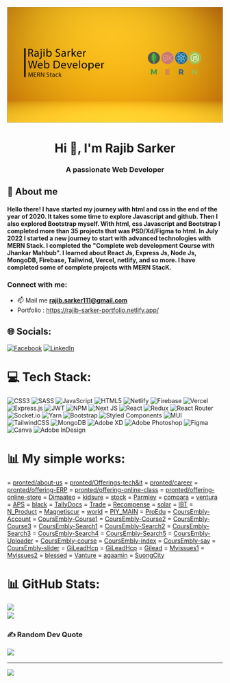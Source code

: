 <img src="/src/asssets/banner.png">
<h1 align="center">Hi 👋, I'm Rajib Sarker</h1>
<h3 align="center">A passionate Web Developer</h3>

## :dart: About me

#### Hello there! I have started my journey with html and css in the end of the year of 2020. It takes some time to explore Javascript and github. Then I also explored Bootstrap myself. With html, css Javascript and Bootstrap I completed more than 35 projects that was PSD/Xd/Figma to html. In July 2022 I started a new journey to start with advanced technologies with MERN Stack. I completed the "Complete web development Course with Jhankar Mahbub". I learned about React Js, Express Js, Node Js, MongoDB, Firebase, Tailwind, Vercel, netlify, and so more. I have completed some of complete projects with MERN StacK.

<h3 align="left">Connect with me:</h3>

- 📫 Mail me **rajib.sarker111@gmail.com**
- Portfolio : https://rajib-sarker-portfolio.netlify.app/

## 🌐 Socials:

[![Facebook](https://img.shields.io/badge/Facebook-%231877F2.svg?logo=Facebook&logoColor=white)](https:facebook.com/rajib.sarker.758) [![LinkedIn](https://img.shields.io/badge/LinkedIn-%230077B5.svg?logo=linkedin&logoColor=white)](https://linkedin.com/in/rajib-sarker-12aa17242/)

# 💻 Tech Stack:

![CSS3](https://img.shields.io/badge/css3-%231572B6.svg?style=flat&logo=css3&logoColor=white) ![SASS](https://img.shields.io/badge/SASS-hotpink.svg?style=flat&logo=SASS&logoColor=white) ![JavaScript](https://img.shields.io/badge/javascript-%23323330.svg?style=flat&logo=javascript&logoColor=%23F7DF1E) ![HTML5](https://img.shields.io/badge/html5-%23E34F26.svg?style=flat&logo=html5&logoColor=white)
![Netlify](https://img.shields.io/badge/netlify-%23000000.svg?style=flat&logo=netlify&logoColor=#00C7B7) ![Firebase](https://img.shields.io/badge/firebase-%23039BE5.svg?style=flat&logo=firebase) ![Vercel](https://img.shields.io/badge/vercel-%23000000.svg?style=flat&logo=vercel&logoColor=white)
![Express.js](https://img.shields.io/badge/express.js-%23404d59.svg?style=flat&logo=express&logoColor=%2361DAFB) ![JWT](https://img.shields.io/badge/JWT-black?style=flat&logo=JSON%20web%20tokens) ![NPM](https://img.shields.io/badge/NPM-%23000000.svg?style=flat&logo=npm&logoColor=white) ![Next JS](https://img.shields.io/badge/Next-black?style=flat&logo=next.js&logoColor=white) ![React](https://img.shields.io/badge/react-%2320232a.svg?style=flat&logo=react&logoColor=%2361DAFB) ![Redux](https://img.shields.io/badge/redux-%23593d88.svg?style=flat&logo=redux&logoColor=white) ![React Router](https://img.shields.io/badge/React_Router-CA4245?style=flat&logo=react-router&logoColor=white) ![Socket.io](https://img.shields.io/badge/Socket.io-black?style=flat&logo=socket.io&badgeColor=010101) ![Yarn](https://img.shields.io/badge/yarn-%232C8EBB.svg?style=flat&logo=yarn&logoColor=white)
![Bootstrap](https://img.shields.io/badge/bootstrap-%23563D7C.svg?style=flat&logo=bootstrap&logoColor=white)
![Styled Components](https://img.shields.io/badge/styled--components-DB7093?style=flat&logo=styled-components&logoColor=white) ![MUI](https://img.shields.io/badge/MUI-%230081CB.svg?style=flat&logo=material-ui&logoColor=white) ![TailwindCSS](https://img.shields.io/badge/tailwindcss-%2338B2AC.svg?style=flat&logo=tailwind-css&logoColor=white)
![MongoDB](https://img.shields.io/badge/MongoDB-%234ea94b.svg?style=flat&logo=mongodb&logoColor=white)
![Adobe XD](https://img.shields.io/badge/Adobe%20XD-470137?style=flat&logo=Adobe%20XD&logoColor=#FF61F6) ![Adobe Photoshop](https://img.shields.io/badge/adobephotoshop-%2331A8FF.svg?style=flat&logo=adobephotoshop&logoColor=white) ![Figma](https://img.shields.io/badge/figma-%23F24E1E.svg?style=flat&logo=figma&logoColor=white) ![Canva](https://img.shields.io/badge/Canva-%2300C4CC.svg?style=flat&logo=Canva&logoColor=white) ![Adobe InDesign](https://img.shields.io/badge/Adobe%20InDesign-49021F?style=flat&logo=adobeindesign&logoColor=white)

# 📊  My simple works:
 = [pronted/about-us](https://sarker-rajib.github.io/pronted/about-us.html)
 = [pronted/Offerings-tech&it](https://sarker-rajib.github.io/pronted/Offerings-tech&it.html)
 = [pronted/career](https://sarker-rajib.github.io/pronted/career.html)
 = [pronted/offering-ERP](https://sarker-rajib.github.io/pronted/offering-ERP.html)
 = [pronted/offering-online-class](https://sarker-rajib.github.io/pronted/offering-online-class.html)
 = [pronted/offering-online-store](https://sarker-rajib.github.io/pronted/offering-online-store.html)
 = [Dimaateo](https://sarker-rajib.github.io/Dimaateo/index.html)
 = [kidsure](https://sarker-rajib.github.io/kidsure/index.html)
 = [stock](https://sarker-rajib.github.io/stock-sniper-trading/index.html)
 = [Parmley](https://sarker-rajib.github.io/Parmley-Graham-Ltd-Online-Store/)
 = [compara](https://sarker-rajib.github.io/compara/index.html)
 = [ventura](https://sarker-rajib.github.io/ventura/bankdetails.html)
 = [APS](https://sarker-rajib.github.io/APS-Global/index.html)
 = [black](https://sarker-rajib.github.io/black-dragon/index.html)
 = [TallyDocs](https://sarker-rajib.github.io/TallyDocs/index.html)
 = [Trade](https://sarker-rajib.github.io/Trade-Guardian/index.html)
 = [Recompense](https://sarker-rajib.github.io/Recompense/index.html)
 = [solar](https://sarker-rajib.github.io/solar-profit-v1/index.html)
 = [IBT](https://sarker-rajib.github.io/IBT/index.html)
 = [N_Product](https://sarker-rajib.github.io/N_Product-M/index.html)
 = [Magnetiscur](https://sarker-rajib.github.io/Magnetiscur/index.html)
 = [world](https://sarker-rajib.github.io/world-cup/index.html)
 = [PIY_MAIN](https://sarker-rajib.github.io/PIY_MAIN/index.html)
 = [ProEdu](https://sarker-rajib.github.io/ProEdu/index.html)
 = [CoursEmbly-Account](https://sarker-rajib.github.io/CoursEmbly/Account-PW.html)
 = [CoursEmbly-Course1](https://sarker-rajib.github.io/CoursEmbly/Course-add-1.html)
 = [CoursEmbly-Course2](https://sarker-rajib.github.io/CoursEmbly/Course-add-2.html)
 = [CoursEmbly-Course3](https://sarker-rajib.github.io/CoursEmbly/Course.html)
 = [CoursEmbly-Search1](https://sarker-rajib.github.io/CoursEmbly/Search-By.html)
 = [CoursEmbly-Search2](https://sarker-rajib.github.io/CoursEmbly/Search-by-course-category.html)
 = [CoursEmbly-Search3](https://sarker-rajib.github.io/CoursEmbly/Search-by-courses.html)
 = [CoursEmbly-Search4](https://sarker-rajib.github.io/CoursEmbly/Search-by-institute.html)
 = [CoursEmbly-Search5](https://sarker-rajib.github.io/CoursEmbly/Search-by-instructor.html)
 = [CoursEmbly-Uploader](https://sarker-rajib.github.io/CoursEmbly/Uploader-profile-page.html)
 = [CoursEmbly-course](https://sarker-rajib.github.io/CoursEmbly/course-preview.html)
 = [CoursEmbly-index](https://sarker-rajib.github.io/CoursEmbly/index.html)
 = [CoursEmbly-say](https://sarker-rajib.github.io/CoursEmbly/say-about-yourself.html)
 = [CoursEmbly-slider](https://sarker-rajib.github.io/CoursEmbly/slider-priview.html)
 = [GiLeadHcp](https://sarker-rajib.github.io/GiLeadHcp/module-Non-promotional.html)
 = [GiLeadHcp](https://sarker-rajib.github.io/GiLeadHcp/module.html)
 = [Gilead](https://sarker-rajib.github.io/Gilead-Liver/module-Non-promotional.html)
 = [Myissues1](https://sarker-rajib.github.io/Myissues/Privacy-Settings.html)
 = [Myissues2](https://sarker-rajib.github.io/Myissues/Rules-Guidelines.html)
 = [blessed](https://sarker-rajib.github.io/blessed-fund/index.html)
 = [Vanture](https://sarker-rajib.github.io/Vanture/index.html)
 = [agaamin](https://sarker-rajib.github.io/agaamin/index.html)
 = [SuongCity](https://sarker-rajib.github.io/SuongCity/index.html)

# 📊 GitHub Stats:

![](https://github-readme-stats.vercel.app/api?username=sarker-rajib&theme=blue-green&hide_border=false&include_all_commits=true&count_private=false)<br/>
![](https://github-readme-streak-stats.herokuapp.com/?user=sarker-rajib&theme=blue-green&hide_border=false)<br/>

<!-- ![](https://github-readme-stats.vercel.app/api/top-langs/?username=sarker-rajib&theme=blue-green&hide_border=false&include_all_commits=true&count_private=false&layout=compact) -->

<!-- ## 🏆 GitHub Trophies -->
<!-- ![](https://github-profile-trophy.vercel.app/?username=sarker-rajib&theme=radical&no-frame=false&no-bg=false&margin-w=4) -->

### ✍️ Random Dev Quote

![](https://quotes-github-readme.vercel.app/api?type=vetical&theme=gruvbox)

---

[![](https://visitcount.itsvg.in/api?id=sarker-rajib&icon=3&color=6)](https://visitcount.itsvg.in)

<!-- Proudly created with GPRM ( https://gprm.itsvg.in ) -->
